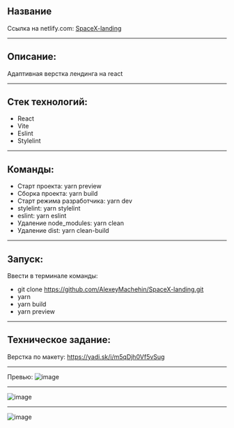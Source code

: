 ﻿## Название

Ссылка на netlify.com: [SpaceX-landing](https://spacex-landing-sagirov.netlify.app)

***

## Описание:

Адаптивная верстка лендинга на react

***

## Стек технологий: 
* React 
* Vite
* Eslint
* Stylelint

***

## Команды:
* Старт проекта: yarn preview
* Сборка проекта: yarn build
* Старт режима разработчика: yarn dev
* stylelint: yarn stylelint
* eslint: yarn eslint
* Удаление node_modules: yarn clean
* Удаление dist: yarn clean-build

***

## Запуск:
Ввести в терминале команды:
* git clone https://github.com/AlexeyMachehin/SpaceX-landing.git
* yarn
* yarn build
* yarn preview

***

## Техническое задание:

Верстка по макету: https://yadi.sk/i/m5qDjh0Vf5vSug

***

Превью:
![image](https://github.com/AlexeyMachehin/SpaceX-landing/assets/99137228/5e388657-cb97-4222-ae1a-8a2e620c88b4)

***

![image](https://github.com/AlexeyMachehin/SpaceX-landing/assets/99137228/6f4f7821-829b-4c1e-adbd-5cdf682277c7)

***

![image](https://github.com/AlexeyMachehin/SpaceX-landing/assets/99137228/bdb405e7-aea6-4f7c-991e-709148c91d27)


